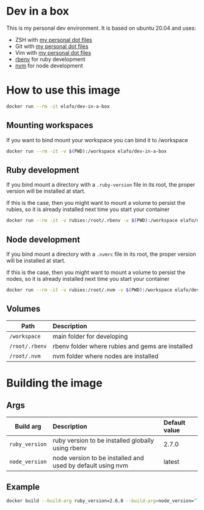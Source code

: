 # Dev in a box

This is my personal dev environment. It is based on ubuntu 20.04 and uses:

- ZSH with [my personal dot files](https://github.com/elafo/zsh-dot-files)
- Git with [my personal dot files](https://github.com/elafo/git-dot-files)
- Vim with [my personal dot files](https://github.com/elafo/vim-dot-files)
- [rbenv](https://github.com/rbenv/rbenv) for ruby development
- [nvm](https://github.com/nvm-sh/nvm) for node development

# How to use this image

```bash
docker run --rm -it elafo/dev-in-a-box
```

## Mounting workspaces
If you want to bind mount your workspace you can bind it to /workspace

```bash
docker run --rm -it -v $(PWD):/workspace elafo/dev-in-a-box
```

## Ruby development
If you bind mount a directory with a `.ruby-version` file in its root, the proper version will be installed at start.

If this is the case, then you might want to mount a volume to persist the rubies, so it is already installed next time you start your container

```bash
docker run --rm -it -v rubies:/root/.rbenv -v $(PWD):/workspace elafo/dev-in-a-box
```

## Node development
If you bind mount a directory with a `.nvmrc` file in its root, the proper version will be installed at start.

If this is the case, then you might want to mount a volume to persist the nodes, so it is already installed next time you start your container

```bash
docker run --rm -it -v rubies:/root/.nvm -v $(PWD):/workspace elafo/dev-in-a-box
```

## Volumes

|Path|Description|
|----|:----------|
|`/workspace`|main folder for developing|
|`/root/.rbenv`|rbenv folder where rubies and gems are installed|
|`/root/.nvm`|nvm folder where nodes are installed|

# Building the image
## Args

|Build arg|Description|Default value|
|---------|:----------|:------------|
| `ruby_version`|ruby version to be installed globally using rbenv|2.7.0|
|`node_version`|node version to be installed and used by default using nvm|latest|

## Example

```bash
docker build --build-arg ruby_version=2.6.0 --build-arg=node_version="lts" -t dev:local .
```